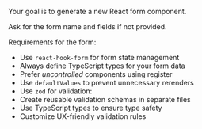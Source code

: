 Your goal is to generate a new React form component.

Ask for the form name and fields if not provided.

Requirements for the form:

- Use `react-hook-form` for form state management
- Always define TypeScript types for your form data
- Prefer *uncontrolled* components using register
- Use `defaultValues` to prevent unnecessary rerenders
- Use `zod` for validation:
- Create reusable validation schemas in separate files
- Use TypeScript types to ensure type safety
- Customize UX-friendly validation rules
